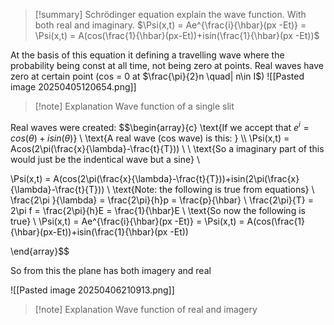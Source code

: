 
>[!summary]
Schrödinger equation explain the wave function. With both real and imaginary.
$\Psi(x,t) = Ae^{\frac{i}{\hbar}(px -Et)} = \Psi(x,t) = A(cos(\frac{1}{\hbar}(px-Et))+isin(\frac{1}{\hbar}(px -Et))$


At the basis of this equation it defining a travelling wave where the probability being const at all time, not being zero at points. Real waves have zero at certain point (cos = 0 at $\frac{\pi}{2}n \quad| n\in I$)
![[Pasted image 20250405120654.png]]
>[!note] Explanation
Wave function of a single slit 

Real waves were created:
$$\begin{array}{c} 
\text{If we accept that $e^i = cos(\theta) + isin(\theta)$} \\
\text{A real wave (cos wave) is this: } \\\\
\Psi(x,t) = Acos(2\pi(\frac{x}{\lambda}-\frac{t}{T})) \\ \\
\text{So a imaginary part of this would just be the indentical wave but a sine} \\

\Psi(x,t) = A(cos(2\pi(\frac{x}{\lambda}-\frac{t}{T}))+isin(2\pi(\frac{x}{\lambda}-\frac{t}{T})) \\
\text{Note: the following is true from equations} \\
\frac{2\pi }{\lambda}  = \frac{2\pi}{h}p = \frac{p}{\hbar} \\
\frac{2\pi}{T} = 2\pi f = \frac{2\pi}{h}E = \frac{1}{\hbar}E \\
\text{So now the following is true} \\ 
\Psi(x,t) = Ae^{\frac{i}{\hbar}(px -Et)} = \Psi(x,t) = A(cos(\frac{1}{\hbar}(px-Et))+isin(\frac{1}{\hbar}(px -Et))



\end{array}$$

So from this the plane has both imagery and real

![[Pasted image 20250406210913.png]]
>[!note] Explanation
Wave function of real and imagery  
